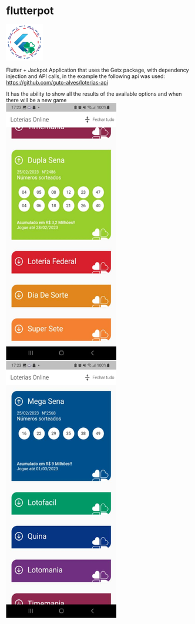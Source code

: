 # flutterpot
<img src="https://github.com/tekboxs/flutterpot/blob/master/assets/icons/flutterport-icon.png" alt="" width="100" height="100" style="max-width: 100%;">

Flutter + Jackpot
Application that uses the Getx package, with dependency injection and API calls, in the example the following api was used:
https://github.com/guto-alves/loterias-api

It has the ability to show all the results of the available options and when there will be a new game                                             
<img src="https://github.com/tekboxs/flutterpot/blob/master/assets/preview1.jpg" width="300" height="700" alt="" style="max-width: 100%;">
<img src="https://github.com/tekboxs/flutterpot/blob/master/assets/preview2.jpg" width="300" height="700" alt="" style="max-width: 100%;">

